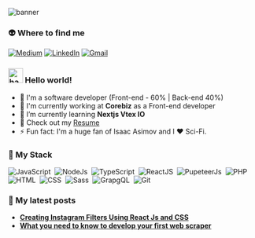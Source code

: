 ![banner](https://user-images.githubusercontent.com/34925280/126106882-f865329a-bd8e-4b04-acbc-15e92c25e948.jpg)
### :alien: Where to find me
<p>
    <a href="https://ljaviertovar.medium.com/" target="_blank"><img alt="Medium" src="https://img.shields.io/badge/medium-%2312100E.svg?&style=for-the-badge&logo=medium&logoColor=white&link=https://ljaviertovar.medium.com/" /></a>
  <a href="https://www.linkedin.com/in/ljaviertovar/" target="_blank"><img alt="LinkedIn" src="https://img.shields.io/badge/linkedin-%230077B5.svg?&style=for-the-badge&logo=linkedin&logoColor=white&link=https://www.linkedin.com/in/ljaviertovar/" /></a>
<a href="mailto:luisjavier.tovarp@gmail.com" target="_blank"><img alt="Gmail" src="https://img.shields.io/badge/-Gmail-d14836?style=for-the-badge&logo=Gmail&logoColor=white&link=mailto:luisjavier.tovarp@gmail.com)" /></a> 
</p>

### <img alt="handwavegif" src="https://user-images.githubusercontent.com/39513876/112366216-8cfe7400-8cfe-11eb-8116-7d3dbae20e97.gif" width='30'/> Hello world! 

- :rocket: I'm a software developer (Front-end - 60% | Back-end 40%)
- 🏢 I'm currently working at **Corebiz** as a Front-end developer
- 🌱 I’m currently learning **Nextjs Vtex IO**
- 📙 Check out my [Resume](https://drive.google.com/file/d/13lHl9_hPD8gn8v4CTESU07y8mKKLbu_Q/view?usp=sharing)
- ⚡️ Fun fact: I'm a huge fan of Isaac Asimov and I ❤️ Sci-Fi.

### :satellite: My Stack

![JavaScript](https://img.shields.io/badge/-JavaScript-010409?style=flat-square&logo=javascript)&nbsp;
![NodeJs](https://img.shields.io/badge/-NodeJs-010409?style=flat-square&logo=Node.js&logoColor=white)&nbsp;
![TypeScript](https://img.shields.io/badge/-TypeScript-010409?style=flat-square&logo=typescript)&nbsp;
![ReactJS](https://img.shields.io/badge/-React-010409?style=flat-square&logo=react)&nbsp;
![PupeteerJs](https://img.shields.io/badge/-PuppeteerJS-010409?style=flat-square&logo=puppeteer&logoColor=white)&nbsp;
![PHP](https://img.shields.io/badge/-PHP-010409?style=flat-square&logo=PHP)&nbsp;
![HTML](https://img.shields.io/badge/-HTML-010409?style=flat-square&logo=HTML5)&nbsp;
![CSS](https://img.shields.io/badge/-CSS-010409?style=flat-square&logo=CSS3&logoColor=1572B6)&nbsp;
![Sass](https://img.shields.io/badge/-Sass-010409?style=flat-square&logo=sass&logoColor=white)&nbsp;
![GrapgQL](https://img.shields.io/badge/-GraphQL-010409?style=flat-square&logo=graphql&logoColor=white)&nbsp;
![Git](https://img.shields.io/badge/-Git-010409?style=flat-square&logo=git)&nbsp;

### :new_moon_with_face: My latest posts
<ul>
  <li>
    <a href="https://betterprogramming.pub/creating-instagram-filters-using-react-js-and-css-a9a466ef60a3">
      <b>Creating Instagram Filters Using React Js and CSS</b>
    </a>
  </li>
  <li>
    <a href="https://medium.com/geekculture/what-you-need-to-know-to-develop-your-first-web-scraper-7522e6f12b2a">
      <b>What you need to know to develop your first web scraper</b>
    </a>
  </li>
 </ul> 
  
  
<!--
**ljaviertovar/ljaviertovar** is a ✨ _special_ ✨ repository because its `README.md` (this file) appears on your GitHub profile.

Here are some ideas to get you started:

- 🔭 I’m currently working on ...
- 🌱 I’m currently learning ...
- 👯 I’m looking to collaborate on ...
- 🤔 I’m looking for help with ...
- 💬 Ask me about ...
- 📫 How to reach me: ...
- 😄 Pronouns: ...
- ⚡ Fun fact: ...
-->

